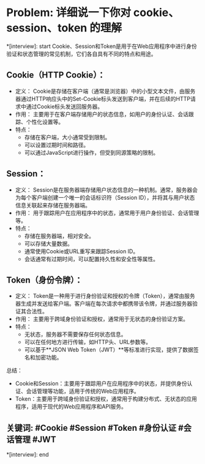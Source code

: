# Problem: 详细说一下你对 cookie、session、token 的理解

*[interview]: start
Cookie、Session和Token是用于在Web应用程序中进行身份验证和状态管理的常见机制，它们各自具有不同的特点和用途。

## Cookie（HTTP Cookie）：
- 定义： Cookie是存储在客户端（通常是浏览器）中的小型文本文件，由服务器通过HTTP响应头中的Set-Cookie标头发送到客户端，并在后续的HTTP请求中通过Cookie标头发送回服务器。
- 作用： 主要用于在客户端存储用户的状态信息，如用户的身份认证、会话跟踪、个性化设置等。
- 特点：
    - 存储在客户端，大小通常受到限制。
    - 可以设置过期时间和路径。
    - 可以通过JavaScript进行操作，但受到同源策略的限制。

## Session：
- 定义： Session是在服务器端存储用户状态信息的一种机制。通常，服务器会为每个客户端创建一个唯一的会话标识符（Session ID），并将其与用户状态信息关联起来存储在服务器端。
- 作用： 用于跟踪用户在应用程序中的状态，通常用于用户身份验证、会话管理等。
- 特点：
    - 存储在服务器端，相对安全。
    - 可以存储大量数据。
    - 通常使用Cookie或URL重写来跟踪Session ID。
    - 会话通常有过期时间，可以配置持久性和安全性等属性。

## Token（身份令牌）：
- 定义： Token是一种用于进行身份验证和授权的令牌（Token），通常由服务器生成并发送给客户端。客户端在每次请求中都携带该令牌，并通过服务器验证其合法性。
- 作用： 主要用于跨域身份验证和授权，通常用于无状态的身份验证方案。
- 特点：
    - 无状态，服务器不需要保存任何状态信息。
    - 可以在任何地方进行传输，如HTTP头、URL参数等。
    - 可以基于**JSON Web Token（JWT）**等标准进行实现，提供了数据签名和加密功能。

总结：
- Cookie和Session：主要用于跟踪用户在应用程序中的状态，并提供身份认证、会话管理等功能，适用于传统的Web应用程序。
- Token：主要用于跨域身份验证和授权，通常用于构建分布式、无状态的应用程序，适用于现代的Web应用程序和API服务。

## 关键词:  #Cookie #Session #Token #身份认证 #会话管理 #JWT
*[interview]: end
